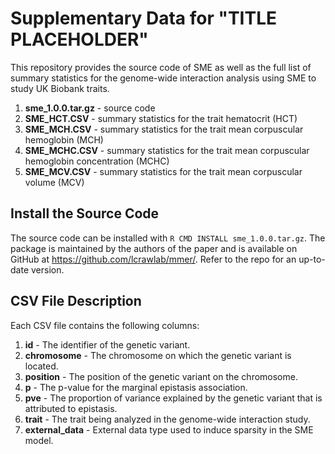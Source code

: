 # Supplementary Data for "TITLE PLACEHOLDER"

This repository provides the source code of SME as well as the full list of 
summary statistics for the genome-wide interaction analysis using SME to study 
UK Biobank traits.

1. **sme_1.0.0.tar.gz** - source code
2. **SME_HCT.CSV** - summary statistics for the trait hematocrit (HCT)
3. **SME_MCH.CSV** - summary statistics for the trait mean corpuscular 
   hemoglobin (MCH)
4. **SME_MCHC.CSV** - summary statistics for the trait mean corpuscular 
   hemoglobin concentration (MCHC) 
5. **SME_MCV.CSV** - summary statistics for the trait mean corpuscular volume 
   (MCV)

## Install the Source Code

The source code can be installed with `R CMD INSTALL sme_1.0.0.tar.gz`. The 
package is maintained by the authors of the paper and is available on GitHub
at https://github.com/lcrawlab/mmer/. Refer to the repo for an up-to-date 
version.

## CSV File Description

Each CSV file contains the following columns:

1.	**id** - The identifier of the genetic variant.
2.	**chromosome** - The chromosome on which the genetic variant is located.
3.	**position** - The position of the genetic variant on the chromosome.
4.	**p** - The p-value for the marginal epistasis association.
5.	**pve** - The proportion of variance explained by the genetic variant that 
      is attributed to epistasis.
6.	**trait** - The trait being analyzed in the genome-wide interaction study.
7.	**external_data** - External data type used to induce sparsity in the 
      SME model.